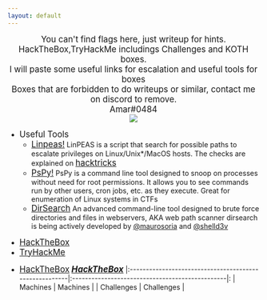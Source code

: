 ```yaml
---
layout: default
---
```


<center><big> You can't find flags here, just writeup for hints. </big></center>
<center><big> HackTheBox,TryHackMe includings Challenges and KOTH boxes. </big></center>
<center><big> I will paste some useful links for escalation and useful tools for boxes </big></center>
<center><big> Boxes that are forbidden to do writeups or similar, contact me on discord to remove. </big></center>
<center><big> Amar#0484 </big></center>

<center>
    <img src="https://c4.wallpaperflare.com/wallpaper/557/172/58/minimalism-background-mask-anonymous-wallpaper-preview.jpg">
</center>

- <big>Useful Tools</big>
  - <big><a href="https://github.com/carlospolop/PEASS-ng/tree/master/linPEAS/">Linpeas!</a></big>
    <p1>LinPEAS is a script that search for possible paths to escalate privileges on Linux/Unix*/MacOS hosts. The checks are explained on <big><a href="https://book.hacktricks.xyz/">hacktricks</a></big></p1>
  - <big><a href="https://github.com/DominicBreuker/pspy">PsPy!</a></big>
    <p1>PsPy is a command line tool designed to snoop on processes without need for root permissions. It allows you to see commands run by other users, cron jobs, etc. as they execute. Great for enumeration of Linux systems in CTFs</p1>
  - <big><a href="https://github.com/maurosoria/dirsearch">DirSearch</a></big>
    <p1>An advanced command-line tool designed to brute force directories and files in webservers, AKA web path scanner
    dirsearch is being actively developed by <a href="https://twitter.com/_maurosoria">@maurosoria</a> and <a href="https://twitter.com/shells3c_"> @shelld3v</a>



*   [<big>HackTheBox</big>](./hack-the-box.html)
*   [<big>TryHackMe</big>](./try-hack-me.html)



-   [<big>HackTheBox</big>](./hack-the-box.html)          ***[<big>HackTheBox</big>](./hack-the-box.html)***
|:-------------------------------------------------------|:------------------------------------------------|:
| Machines                                               | Machines                                        |
| Challenges                                             | Challenges                                      |
